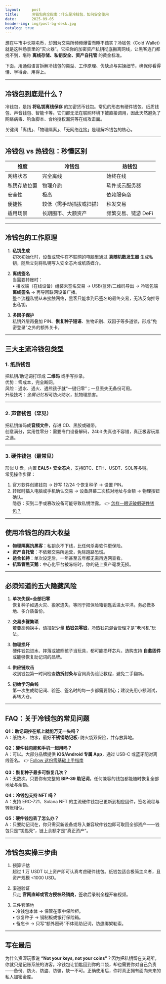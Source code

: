 ```yaml
---
layout:     post
title:      冷钱包完全指南：什么是冷钱包，如何安全使用
date:       2025-09-05
header-img: img/post-bg-desk.jpg
catalog: true
---
```


想在牛市中长期屯币，却因为交易所频频爆雷而睡不踏实？冷钱包（Cold Wallet）就是这种场景里的“灭火器”。它把你的加密资产私钥彻底搬离网线，让黑客连门都找不到，堪称 **离线存储、私钥安全、资产自托管** 的黄金标准。

下面，用通俗语言拆解冷钱包的类型、工作原理、优缺点与实操细节，确保你看得懂、学得会、用得上。

---

## 冷钱包到底是什么？

冷钱包，是指 **将私钥离线保存** 的加密货币钱包。常见的形态有硬件钱包、纸质钱包、声音钱包、智能卡等。它们都无法在联网环境下被直接调用，因此天然避免了网络病毒、钓鱼脚本、合约授权漏洞等在线攻击面。

关键词「离线」、「物理隔离」、「无网络连接」是理解冷钱包的核心。

---

## 冷钱包 vs 热钱包：秒懂区别

| 维度 | 冷钱包 | 热钱包 |
|---|---|---|
| 网络状态 | 完全离线 | 始终在线 |
| 私钥存放位置 | 物理介质 | 软件或云服务器 |
| 安全性 | 极高 | 依赖服务商 |
| 便捷性 | 较低（需手动插拔或扫描） | 秒发交易 |
| 适用场景 | 长期囤币、大额资产 | 频繁交易、链游 DeFi |

---

## 冷钱包的工作原理

1. **私钥生成**  
   初次初始化时，设备或软件在不联网的电脑里通过 **真随机数发生器** 生成私钥，随后立刻将私钥写入安全芯片或纸质媒介。

2. **离线签名**  
   当需要转账时：  
   • 接收端（在线设备）组装未签名交易 → USB/蓝牙/二维码导出 → 冷钱包端 **离线签名** → 再导回联网设备广播。  
   整个流程私钥从未接触网络，黑客只能拿到已签名的最终交易，无法反向推导出私钥。

3. **多因子保护**  
   私钥外层再叠加 PIN、**恢复种子短语**、生物识别、双因子等多道锁，形成“免密登录”之外的额外关卡。

---

## 三大主流冷钱包类型

### 1. 纸质钱包

把私钥/助记词打印成 **二维码** 或手写抄录。  
优势：零成本，完全断网。  
风险：遇水、遇火、遇熊孩子就“一键归零”；一旦丢失无备份可用。  
升级技巧：*金属记忆板*可防火防水，抗物理损害。

---

### 2. 声音钱包（罕见）

把私钥编码成**音频文件**，存进 CD、黑胶或磁带。  
创意满分，实用性零分：需要专门设备解码，24bit 失真也不容错，真正极客玩票之选。

---

### 3. 硬件钱包（最常见）

形似 U 盘，内置 **EAL5+ 安全芯片**，支持BTC、ETH、USDT、SOL等多链。  
常见操作步骤：  
1. 官方软件创建钱包 → 抄写 12/24 个恢复种子 → 设置 PIN。  
2. 转账时插入电脑或手机确认交易 → 设备屏幕二次核对地址与金额 → 物理按钮确认。  
隐患：买到二手或篡改设备可能导致私钥泄露。 👉 [怎样一眼识破假硬件钱包？](https://okxdog.com/)

---

## 使用冷钱包的四大收益

- **物理隔离抗黑客**：私钥永不下线，比任何杀毒软件更保险。  
- **资产自托管**：不依赖交易所运营，免除跑路恐慌。  
- **适合长持**：单次设定后，一年甚至五年都无需再连网查看。  
- **抗监管黑天鹅**：中心化平台被冻结时，你的链上资产毫发无损。

---

## 必须知道的五大隐藏风险

1. **单次失误=全部归零**  
   恢复种子如遇火灾、搬家遗失，等同于把保险箱钥匙丢进太平洋。务必做多地、多介质备份。

2. **交易步骤繁琐**  
   若要高频换手，请搭配少量 **热钱包零钱**，冷热钱包混合管理才是“老司机”玩法。

3. **物理损坏**  
   硬件钱包进水、摔落或被熊孩子当玩具，都可能损坏芯片。选购支持 **自愈固件** 或能够恢复助记词的品牌。

4. **供应链攻击**  
   收到钱包第一时间检查**防拆封条**与官网真伪验证教程，避免二手翻新。

5. **初始学习曲线**  
   第一次生成助记词、验签、签名时的每一步都需要耐心；建议先用小额测试，再转大仓。

---

## FAQ：关于冷钱包的常见问题

**Q1：助记词抄在纸上就能万无一失吗？**  
A：纸怕火、怕水，最好**不锈钢助记板**+防火袋双保险，并存放异地。

**Q2：硬件钱包能和手机一起用吗？**  
A：可以。大部分品牌提供 **iOS/Android 专属 App**，通过 USB-C 或蓝牙配对离线签名。 👉 [Follow 这份零基础上手指南](https://okxdog.com/)

**Q3：恢复种子最多可恢复几次？**  
A：无数次。只要你有完整的 **BIP-39 助记词**，任何兼容的钱包都能随时恢复全部地址与余额。

**Q4：冷钱包支持 NFT 吗？**  
A：支持 ERC-721、Solana NFT 的主流硬件钱包已更新到相应固件，签名流程与转账相似。

**Q5：硬件钱包丢了怎么办？**  
A：只要助记词在，你只需买新设备或导入兼容软件钱包即可取回全部资产——钱包只是“钥匙壳”，链上余额才是“真正资产”。

---

## 冷钱包实操三步曲

1. 预算评估  
   超过 1 万 USDT 以上资产即可认真考虑硬件钱包。纸钱包适合极简主义者，且资产规模 <1000 USD。

2. 渠道验证  
   只走 **官网直邮或官方授权经销商**，签收后录制全程开箱视频。

3. 三件套落地  
   • 冷钱包本体 → 保管在家中保险柜。  
   • 恢复种子 → 钢制板或银行保险箱。  
   • 备忘卡 → 只写“额外密码”不体现助记词，防患绑架勒索。

---

## 写在最后

为什么资深玩家说 **“Not your keys, not your coins”**？因为把私钥留在交易所，你就只是记账系统的访客。冷钱包让钥匙回到你的口袋，却也需要你对自己负责——备份、防火、防盗、防骗，缺一不可。正确使用后，你将真正拥有面向未来的私人加密金库。